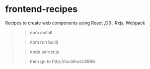 # frontend-recipes
Recipes to create web components using React ,D3 , Rxjs, Webpack

>> npm install

>>npm run build

>>node server.js  

>> then go to http://localhost:8866
